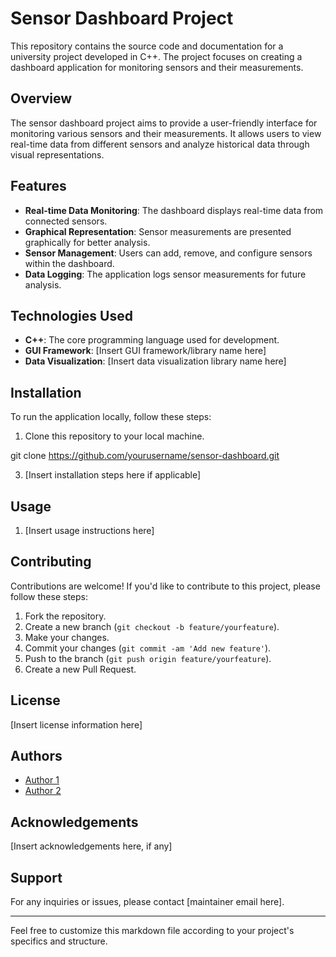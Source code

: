 # Sensor Dashboard Project

This repository contains the source code and documentation for a university project developed in C++. The project focuses on creating a dashboard application for monitoring sensors and their measurements.

## Overview

The sensor dashboard project aims to provide a user-friendly interface for monitoring various sensors and their measurements. It allows users to view real-time data from different sensors and analyze historical data through visual representations.

## Features

- **Real-time Data Monitoring**: The dashboard displays real-time data from connected sensors.
- **Graphical Representation**: Sensor measurements are presented graphically for better analysis.
- **Sensor Management**: Users can add, remove, and configure sensors within the dashboard.
- **Data Logging**: The application logs sensor measurements for future analysis.

## Technologies Used

- **C++**: The core programming language used for development.
- **GUI Framework**: [Insert GUI framework/library name here]
- **Data Visualization**: [Insert data visualization library name here]

## Installation

To run the application locally, follow these steps:

1. Clone this repository to your local machine.

git clone https://github.com/yourusername/sensor-dashboard.git

3. [Insert installation steps here if applicable]

## Usage

1. [Insert usage instructions here]

## Contributing

Contributions are welcome! If you'd like to contribute to this project, please follow these steps:

1. Fork the repository.
2. Create a new branch (`git checkout -b feature/yourfeature`).
3. Make your changes.
4. Commit your changes (`git commit -am 'Add new feature'`).
5. Push to the branch (`git push origin feature/yourfeature`).
6. Create a new Pull Request.

## License

[Insert license information here]

## Authors

- [Author 1](https://github.com/author1)
- [Author 2](https://github.com/author2)

## Acknowledgements

[Insert acknowledgements here, if any]

## Support

For any inquiries or issues, please contact [maintainer email here]. 

---
Feel free to customize this markdown file according to your project's specifics and structure.

